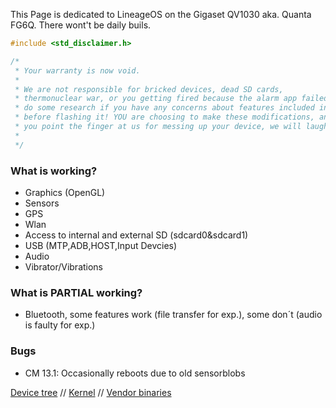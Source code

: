 This Page is dedicated to LineageOS on the Gigaset QV1030 aka. Quanta FG6Q. 
There wont't be daily buils. 

```c
#include <std_disclaimer.h>

/*
 * Your warranty is now void.
 *
 * We are not responsible for bricked devices, dead SD cards,
 * thermonuclear war, or you getting fired because the alarm app failed. Please
 * do some research if you have any concerns about features included in this ROM
 * before flashing it! YOU are choosing to make these modifications, and if
 * you point the finger at us for messing up your device, we will laugh at you.
 *
 */
```

### What is working?
* Graphics (OpenGL)
* Sensors
* GPS
* Wlan
* Access to internal and external SD (sdcard0&sdcard1)
* USB (MTP,ADB,HOST,Input Devcies)
* Audio
* Vibrator/Vibrations

### What is PARTIAL working?
* Bluetooth, some features work (file transfer for exp.), some don´t (audio is faulty for exp.)

### Bugs
* CM 13.1: Occasionally reboots due to old sensorblobs

[Device tree](https://github.com/FG6Q-Dev/android_device_quanta_fg6q) //
[Kernel](https://github.com/FG6Q-Dev/android_kernel_quanta_fg6q) //
[Vendor binaries](https://github.com/FG6Q-Dev/android_vendor_quanta_fg6q)